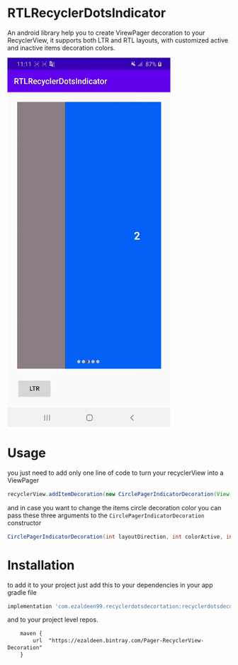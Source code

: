 # RTLRecyclerDotsIndicator
An android library help you to create VirewPager decoration to your RecyclerView, it supports both LTR and RTL layouts, with customized active and inactive items decoration colors.

![Alt demo](https://github.com/Ezaldeen99/RTLRecyclerDotsIndicator/blob/master/Screen_Recording_20201030-231109_1.gif)


# Usage 

you just need to add only one line of code to turn your recyclerView into a ViewPager

```Java
recyclerView.addItemDecoration(new CirclePagerIndicatorDecoration(View.LAYOUT_DIRECTION_RTL));
```

and in case you want to change the items circle decoration color you can pass these three arguments to the `CirclePagerIndicatorDecoration` constructor 


```Java
CirclePagerIndicatorDecoration(int layoutDirection, int colorActive, int colorInactive)
```


# Installation 

to add it to your project just add this to your dependencies in your app gradle file 

```gradle
implementation 'com.ezaldeen99.recyclerdotsdecortation:recyclerdotsdecortation:0.0.4'
```
and to your project level repos.

```
    maven {
        url  "https://ezaldeen.bintray.com/Pager-RecyclerView-Decoration" 
    }
    
```

